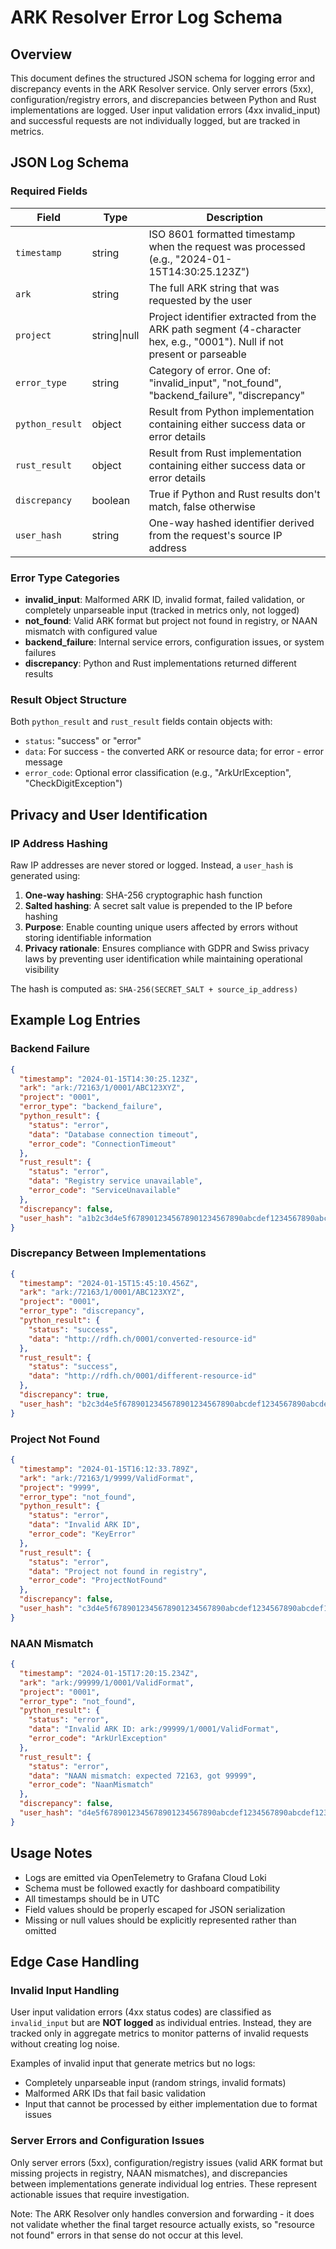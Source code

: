 # ARK Resolver Error Log Schema

## Overview

This document defines the structured JSON schema for logging error and discrepancy events in the ARK Resolver service. Only server errors (5xx), configuration/registry errors, and discrepancies between Python and Rust implementations are logged. User input validation errors (4xx invalid_input) and successful requests are not individually logged, but are tracked in metrics.

## JSON Log Schema

### Required Fields

| Field | Type | Description |
|-------|------|-------------|
| `timestamp` | string | ISO 8601 formatted timestamp when the request was processed (e.g., "2024-01-15T14:30:25.123Z") |
| `ark` | string | The full ARK string that was requested by the user |
| `project` | string\|null | Project identifier extracted from the ARK path segment (4-character hex, e.g., "0001"). Null if not present or parseable |
| `error_type` | string | Category of error. One of: "invalid_input", "not_found", "backend_failure", "discrepancy" |
| `python_result` | object | Result from Python implementation containing either success data or error details |
| `rust_result` | object | Result from Rust implementation containing either success data or error details |
| `discrepancy` | boolean | True if Python and Rust results don't match, false otherwise |
| `user_hash` | string | One-way hashed identifier derived from the request's source IP address |

### Error Type Categories

- **invalid_input**: Malformed ARK ID, invalid format, failed validation, or completely unparseable input (tracked in metrics only, not logged)
- **not_found**: Valid ARK format but project not found in registry, or NAAN mismatch with configured value
- **backend_failure**: Internal service errors, configuration issues, or system failures
- **discrepancy**: Python and Rust implementations returned different results

### Result Object Structure

Both `python_result` and `rust_result` fields contain objects with:
- `status`: "success" or "error"
- `data`: For success - the converted ARK or resource data; for error - error message
- `error_code`: Optional error classification (e.g., "ArkUrlException", "CheckDigitException")

## Privacy and User Identification

### IP Address Hashing

Raw IP addresses are never stored or logged. Instead, a `user_hash` is generated using:

1. **One-way hashing**: SHA-256 cryptographic hash function
2. **Salted hashing**: A secret salt value is prepended to the IP before hashing
3. **Purpose**: Enable counting unique users affected by errors without storing identifiable information
4. **Privacy rationale**: Ensures compliance with GDPR and Swiss privacy laws by preventing user identification while maintaining operational visibility

The hash is computed as: `SHA-256(SECRET_SALT + source_ip_address)`

## Example Log Entries

### Backend Failure

```json
{
  "timestamp": "2024-01-15T14:30:25.123Z",
  "ark": "ark:/72163/1/0001/ABC123XYZ",
  "project": "0001",
  "error_type": "backend_failure",
  "python_result": {
    "status": "error",
    "data": "Database connection timeout",
    "error_code": "ConnectionTimeout"
  },
  "rust_result": {
    "status": "error", 
    "data": "Registry service unavailable",
    "error_code": "ServiceUnavailable"
  },
  "discrepancy": false,
  "user_hash": "a1b2c3d4e5f6789012345678901234567890abcdef1234567890abcdef123456"
}
```

### Discrepancy Between Implementations

```json
{
  "timestamp": "2024-01-15T15:45:10.456Z",
  "ark": "ark:/72163/1/0001/ABC123XYZ",
  "project": "0001",
  "error_type": "discrepancy",
  "python_result": {
    "status": "success",
    "data": "http://rdfh.ch/0001/converted-resource-id"
  },
  "rust_result": {
    "status": "success",
    "data": "http://rdfh.ch/0001/different-resource-id"
  },
  "discrepancy": true,
  "user_hash": "b2c3d4e5f6789012345678901234567890abcdef1234567890abcdef1234567"
}
```

### Project Not Found

```json
{
  "timestamp": "2024-01-15T16:12:33.789Z",
  "ark": "ark:/72163/1/9999/ValidFormat",
  "project": "9999",
  "error_type": "not_found",
  "python_result": {
    "status": "error",
    "data": "Invalid ARK ID",
    "error_code": "KeyError"
  },
  "rust_result": {
    "status": "error",
    "data": "Project not found in registry",
    "error_code": "ProjectNotFound"
  },
  "discrepancy": false,
  "user_hash": "c3d4e5f6789012345678901234567890abcdef1234567890abcdef12345678"
}
```

### NAAN Mismatch

```json
{
  "timestamp": "2024-01-15T17:20:15.234Z",
  "ark": "ark:/99999/1/0001/ValidFormat",
  "project": "0001",
  "error_type": "not_found",
  "python_result": {
    "status": "error",
    "data": "Invalid ARK ID: ark:/99999/1/0001/ValidFormat",
    "error_code": "ArkUrlException"
  },
  "rust_result": {
    "status": "error",
    "data": "NAAN mismatch: expected 72163, got 99999",
    "error_code": "NaanMismatch"
  },
  "discrepancy": false,
  "user_hash": "d4e5f6789012345678901234567890abcdef1234567890abcdef123456789"
}
```

## Usage Notes

- Logs are emitted via OpenTelemetry to Grafana Cloud Loki
- Schema must be followed exactly for dashboard compatibility
- All timestamps should be in UTC
- Field values should be properly escaped for JSON serialization
- Missing or null values should be explicitly represented rather than omitted

## Edge Case Handling

### Invalid Input Handling
User input validation errors (4xx status codes) are classified as `invalid_input` but are **NOT logged** as individual entries. Instead, they are tracked only in aggregate metrics to monitor patterns of invalid requests without creating log noise.

Examples of invalid input that generate metrics but no logs:
- Completely unparseable input (random strings, invalid formats)
- Malformed ARK IDs that fail basic validation
- Input that cannot be processed by either implementation due to format issues

### Server Errors and Configuration Issues
Only server errors (5xx), configuration/registry issues (valid ARK format but missing projects in registry, NAAN mismatches), and discrepancies between implementations generate individual log entries. These represent actionable issues that require investigation.

Note: The ARK Resolver only handles conversion and forwarding - it does not validate whether the final target resource actually exists, so "resource not found" errors in that sense do not occur at this level.
